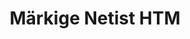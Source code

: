 ---
############################# Static ############################
layout: "auto-gen-annotation"

############################# Head ############################
head_title: "Net HTM Annotation API märkused C#-s"
head_description: "Net API populaarsete annotatsioonitüüpide HTM, piltide, jooniste ja dokumendifailivormingute loomiseks ja märkuste tegemiseks."

############################# Header ############################
title: "Märkige Netist HTM"
description: ""
bg_image: "https://cms.admin.containerize.com/templates/aspose/App_Themes/V3/images/bg/header1.png"
bg_overlay: false
button:
    enable: true
    icon: "fas fa-arrow-down"
    label: "Laadige alla tasuta prooviversioon"
    link: "https://downloads.groupdocs.com/annotation/net"

############################# About ############################
about:
    enable: true
    title: "Teave GroupDocs.Annotation kohta Net API jaoks"
    content: |
        GroupDocs.Annotation for Net API on teek, mis võimaldab teil lisada märkusi PDF-i, Wordi ja muudele Maci, Windowsi või Ubuntu dokumentidele. [GroupDocs.Annotation for Net](/annotation/net) on natiivne Net API märkuste haldamiseks, mis toetab igakülgset annotatsioonide loomist, lisamist, redigeerimist, kustutamist, ekstraheerimist ja eksportimist piltidelt ja mitmesugustest muudest dokumentidest. Toetatud dokumendivormingute täielikku loendit näete sellel [lehel](https://docs.groupdocs.com/annotation/net/supported-document-formats/).
        See teek võimaldab teil töötada mitte ainult HTM dokumendiga, vaid ka palju muud tüüpi dokumentidega, nagu Word, Excel, PowerPoint, Outlooki meilid, Visio, Adobe, OpenDocument, OpenOffice, Photoshop, AutoCad ja paljud teised.
        GroupDocs.Annotation for Net API võimaldab teil luua ja lisada uusi märkmeid, redigeerida märkusi, ekstraktida kommentaare, märkusi ja neid dokumentidest eemaldada. Teek toetab 13 erinevat märkuste tüüpi, sealhulgas tekst, rida, ala, allajoon, punkt, vesimärk, nool, ellips, teksti asendamine, kaugus, tekstiväli, ressursi redigeerimine PDF-is, HTML-is, Microsoft Wordi dokumentides, arvutustabelites, diagrammides, esitlustes, joonised, pildid ja paljud muud failivormingud.
        Näide (vt allpool) demonstreerib töötamist dokumendiga HTM, selles näites näete GroupDocsiga töötamise peamisi samme. Annotatsioon: seadistage litsents, avage dokument, millega soovite töötada, luues annotatsioon, andmeobjektide lisamine annotatsiooni omaduste määramiseks vastavalt teie vajadustele ja tulemuse salvestamine vajalikku kohta. Samuti võite toetatud funktsioonide kohta üksikasjalikumalt tutvuda meie Githubi [lehel](https://github.com/groupdocs-annotation/GroupDocs.Annotation-for-.NET) või meie toote [dokumentatsioonis](https ://docs.groupdocs.com/annotation/net/getting-started/).

############################# Steps ############################
howTo_Add:
steps_Add:
    enable: true
    title_left: "Toimingud võrgus faili HTM märkuste lisamiseks"
    content_left: |
        [GroupDocs.Annotation](/annotation/net/) teeb võrgu arendajatel lihtsaks lisada erinevaid märkuste tüüpe HTM failidele mis tahes võrgupõhises rakenduses, rakendades mõnda lihtsat sammu.
        *   Looge vastuseobjektid koos kommentaari ja kuupäevaga.
        *   Looge AreaAnnotation objekt, määrake ala valikud ja lisage vastuseid.
        *   Loo annotaatori objekt ja lisa ala märkus.
        *   Salvestage väljundfail.
    title_right: "Nõuded süsteemile"
    content_right: |
        GroupDocs.Annotation for Net API-sid toetatakse kõigil suurematel platvormidel ja operatsioonisüsteemidel. Enne alloleva koodi käivitamist veenduge, et teie süsteemi on installitud järgmised eeltingimused.
        *   Operatsioonisüsteemid: Microsoft Windows, Linux, MacOS
        *   Arenduskeskkonnad: Visual Studio, Xamarin, MonoDevelop
        *   Frameworks: .NET Framework, .NET Standard, .NET Core, Mono
        *   Laadige alla .NET-i jaoks mõeldud GroupDocs.Annotation uusim versioon saidilt [NuGet](https://www.nuget.org/packages/groupdocs.annotation)

############################# Preview ############################
preview_Add:
    enable: true
    title: Annotatsiooni eelvaade ja koodinäidis
    content: |
        ![Annotation preview image]https://docs.groupdocs.com/annotation/java/images/add-text-field-annotation.png
    code: |
        ```cs
        //Add text field annotation to the document from local disk
        using (Annotator annotator = new Annotator("input.bmp"))
        {
            TextFieldAnnotation textField = new TextFieldAnnotation
            {
                BackgroundColor = 65535,
                Box = new Rectangle(100, 100, 100, 100),
                CreatedOn = DateTime.Now,
                Text = "Some text",
                FontColor = 65535,
                FontSize = 12,
                Message = "This is text field annotation",
                Opacity = 0.7,
                PageNumber = 0,
                PenStyle = PenStyle.Dot,
                PenWidth = 3,
                FontFamily = "Arial",
                TextHorizontalAlignment = HorizontalAlignment.Center,
                Replies = new List
                {
                    new Reply
                    {
                        Comment = "First comment",
                        RepliedOn = DateTime.Now
                    },
                    new Reply
                    {
                        Comment = "Second comment",
                        RepliedOn = DateTime.Now
                    }
                }
            };
            annotator.Add(textField);
            annotator.Save("result.bmp");
        }
        ```

############################# Steps ############################
howTo_Remove:
steps_Remove:
    enable: true
    title_left: "Toimingud märkuste eemaldamiseks võrgus failist HTM"
    content_left: |
        [GroupDocs.Annotation](/annotation/net/) muudab Neti arendajatel lihtsamaks annotatsiooni üksikasjade eemaldamise mis tahes võrgupõhises rakenduses olevast failist HTM, rakendades mõnda lihtsat sammu.
        *   Looge vastuseobjektid koos kommentaari ja kuupäevaga.
        *   Käivitage objekt SaveOptions ja määrake AnnotationTypes = AnnotationType.None.
        *   Helistage salvestamismeetodile tulemuseks oleva dokumendi tee või voo ja SaveOptions objektiga.

############################# Preview ############################
preview_Remove:
    enable: true
    code: |
        ```cs
        // 1- How to remove annotation from document using annotation index
        
        using (Annotator annotator = new Annotator("result.bmp"))
        {
            annotator.Remove(0);
            annotator.Save("removed.bmp");
        }
        
        // 2- How to remove annotation from document using annotation object
        
        using (Annotator annotator = new Annotator("result.bmp"))
        {
            var tmp = annotator.Get();
            annotator.Remove(tmp[0]);
            annotator.Save("removed.bmp");
        }
        
        // 3- How to remove some annotations from document using list of ID’s
        
        using (Annotator annotator = new Annotator("result.bmp"))
        {
            var idList = new List{1, 2, 3};
            annotator.Remove(idList);
            annotator.Save("removed.bmp");
        }
        
        // 4- How to remove some annotations from document using list of annotations
        
        using (Annotator annotator = new Annotator("result.bmp"))
        {
            var tmp = annotator.Get();
            annotator.Remove(tmp);
            annotator.Save("removed.bmp");
        }
        ```

############################# Steps ############################
howTo_Edit:
steps_Edit:
    enable: true
    title_left: "Toimingud võrgus faili HTM märkuste muutmiseks"
    content_left: |
        [GroupDocs.Annotation](/annotation/net/) muudab võrgu arendajatel lihtsamaks erinevate annotatsioonide atribuutide värskendamise HTM failidest mis tahes võrgupõhises rakenduses, rakendades mõnda lihtsat sammu.
        *   Eksperimenteerige annotaatori objekt sisenddokumendi tee või vooga koos korduvate LoadOptionsiga koos ImportAnnotations = true.
        *   Looge AnnotationBase'i teostus ja määrake olemasoleva annotatsiooni ID (kui selle ID-ga annotatsiooni ei leitud, ei muudeta midagi) või märkuste teede loend (kõik olemasolevad annotatsioonid eemaldatakse).
        *   Kutsuge läbitud märkustega annotaatori objekti värskendusmeetodit.
        *   Helistage salvestamismeetodile tulemuseks oleva dokumendi tee või voo ja SaveOptions objektiga.

############################# Preview ############################
preview_Edit:
    enable: true
    code: |
        ```cs
        // open annotated document
        using (Annotator annotator = new Annotator("result.bmp"))
        {
            //assuming we are going to change some properties of existing annotation
                AreaAnnotation updated = new AreaAnnotation
                    {
                            // It's important to set existed annotation Id
                            Id = 1,
                            BackgroundColor = 255,
                            Box = new Rectangle(0, 0, 50, 200),
                            CreatedOn = DateTime.Now,
                            Message = "This is updated annotation",
                            Replies = new List
                            {
                                new Reply
                                {
                                    Comment = "Updated first comment",
                                    RepliedOn = DateTime.Now
                                },
                                new Reply
                                {
                                    Comment = "Updated second comment",
                                    RepliedOn = DateTime.Now
                                }
                            }
                        };
                // update annotation
                annotator.Update(updated);
                annotator.Save("result.bmp");
        }
        ```

############################# Steps ############################
howTo_Extract:
steps_Extract:
    enable: true
    title_left: "Toimingud võrgus olevast failist HTM märkuste ekstraheerimiseks"
    content_left: |
        [GroupDocs.Annotation](/annotation/net/) muudab Neti arendajatel lihtsaks dokumentidele märkuste lisamise ja annotatsiooniteabe ekstraktimise HTM-failidest mis tahes võrgupõhises rakenduses, rakendades mõnda lihtsat sammu.
        *   Looge vastuseobjektid koos kommentaari ja kuupäevaga.
        *   Esitage objekt LoadOptions ja kutsuge välja SetImportAnnotations tõese argumendiga.
        *   Määratle muutuja tüübiga List.
        *   Kutsuge meetod hankima ja tagastage tulemus ülaltoodud muutujale.

############################# Preview ############################
preview_Extract:
    enable: true
    code: |
        ```cs
        // for using this example input file ("annotated.bmp") must be with annotations
        using (Annotator annotator = new Annotator("annotated.bmp"))
        {
            List annotations = annotator.Get();
            XmlSerializer formatter = new XmlSerializer(typeof(List));
            using (FileStream fs = new FileStream("annotations.xml", FileMode.Create))
            {
                fs.SetLength(0);
                formatter.Serialize(fs, annotations);
            }
        }
        ```

############################# Demos ############################
demos:
    enable: true
    title: "Reaalajas demod dokumentide ja piltide märkuste lisamiseks, eemaldamiseks, redigeerimiseks ja ekstraktimiseks"
    content: |
        Lisage, eemaldage, muutke ja ekstraktige faili HTM märkusi kohe, külastades veebisaiti [GroupDocs.Annotation Live Demos](https://products.groupdocs.app/annotation/family). Reaalajas demol on järgmised eelised

############################# About Formats ############################
about_formats:
    enable: true
    format:
        # format loop
        - icon: "far fa-file-htm"
          title: "Teave failivormingu HTM kohta"
          content: |
            HTM-laiendiga failid esindavad hüperteksti märgistuskeelt veebilehtede loomiseks, mida kuvada veebibrauserites, nagu Google Chrome, Internet Explorer, Firefox ja mitmed teised. See määratleb märgistused staatiliste lehtede loomiseks, mis avaldatakse World Wide Webis (WWW) teistele juurdepääsuks. Need märgistused annavad brauseritele teada, kuidas veebilehe sisu kuvada. Sellised lehed võivad sisaldada lihtteksti, pilte, hüperlinke teistele lehtedele, videoid ja muud meediateavet. Kui veebileht on avaldatud, saate vaadata selle taga olevat märgistuskoodi, vaadates selle lehe allikat. Kaasaegsed brauserid võimaldavad kontrollida iga veebilehe jaotist, kus on välja töötatud iga HTM-i allika alajaotus või märgistuselement.

          link: "https://docs.fileformat.com/image/htm/"

############################# More Formats ############################
more_formats:
    enable: true
    title: "Muude populaarsete dokumendivormingutega töötamine"
    content: |
        Värskendage mõne populaarse failivormingu annotatsiooni atribuute, nagu allpool kirjeldatud.
    format:
        # format loop
        - name: "Annotate PDF document"
          link: "https://products.groupdocs.com/annotation/net/pdf/"
          description: "Adobe Portable Document Format"

        # format loop
        - name: "Annotate DOC document"
          link: "https://products.groupdocs.com/annotation/net/doc/"
          description: "Microsoft Word Document"

        # format loop
        - name: "Annotate DOCM document"
          link: "https://products.groupdocs.com/annotation/net/docm/"
          description: "Microsoft Word Macro-Enabled Document"

        # format loop
        - name: "Annotate DOCX document"
          link: "https://products.groupdocs.com/annotation/net/docx/"
          description: "Microsoft Word Open XML Document"

        # format loop
        - name: "Annotate DOT document"
          link: "https://products.groupdocs.com/annotation/net/dot/"
          description: "Microsoft Word Document Template"

        # format loop
        - name: "Annotate DOTX document"
          link: "https://products.groupdocs.com/annotation/net/dotx/"
          description: "Word Open XML Document Template"

        # format loop
        - name: "Annotate RTF document"
          link: "https://products.groupdocs.com/annotation/net/rtf/"
          description: "Rich Text Document"

        # format loop
        - name: "Annotate ODT document"
          link: "https://products.groupdocs.com/annotation/net/odt/"
          description: "Open Document Text"

        # format loop
        - name: "Annotate XLS document"
          link: "https://products.groupdocs.com/annotation/net/xls/"
          description: "Microsoft Excel Binary File Format"

        # format loop
        - name: "Annotate XLSX document"
          link: "https://products.groupdocs.com/annotation/net/xlsx/"
          description: "Microsoft Excel Open XML Spreadsheet"

        # format loop
        - name: "Annotate XLSM document"
          link: "https://products.groupdocs.com/annotation/net/xlsm/"
          description: "Microsoft Excel Macro-Enabled Spreadsheet"

        # format loop
        - name: "Annotate XLSB document"
          link: "https://products.groupdocs.com/annotation/net/xlsb/"
          description: "Microsoft Excel Binary Worksheet"

        # format loop
        - name: "Annotate ODS document"
          link: "https://products.groupdocs.com/annotation/net/ods/"
          description: "Open Document Spreadsheet"

        # format loop
        - name: "Annotate PPT document"
          link: "https://products.groupdocs.com/annotation/net/ppt/"
          description: "PowerPoint Presentation"

        # format loop
        - name: "Annotate PPTX document"
          link: "https://products.groupdocs.com/annotation/net/pptx/"
          description: "PowerPoint Open XML Presentation"

        # format loop
        - name: "Annotate PPSX document"
          link: "https://products.groupdocs.com/annotation/net/ppsx/"
          description: "PowerPoint Open XML Slide Show"

        # format loop
        - name: "Annotate POTM document"
          link: "https://products.groupdocs.com/annotation/net/potm/"
          description: "Microsoft PowerPoint Template"

        # format loop
        - name: "Annotate PPTM document"
          link: "https://products.groupdocs.com/annotation/net/pptm/"
          description: "Microsoft PowerPoint Presentation"

        # format loop
        - name: "Annotate PPS document"
          link: "https://products.groupdocs.com/annotation/net/pps/"
          description: "Microsoft PowerPoint 97-2003 Slide Show"

        # format loop
        - name: "Annotate ODP document"
          link: "https://products.groupdocs.com/annotation/net/odp/"
          description: "OpenDocument Presentation"

        # format loop
        - name: "Annotate HTML document"
          link: "https://products.groupdocs.com/annotation/net/html/"
          description: "HyperText Markup Language"

        # format loop
        - name: "Annotate TIFF document"
          link: "https://products.groupdocs.com/annotation/net/tiff/"
          description: "Tagged Image File Format"

        # format loop
        - name: "Annotate JPEG document"
          link: "https://products.groupdocs.com/annotation/net/jpeg/"
          description: "JPEG Image"

        # format loop
        - name: "Annotate PNG document"
          link: "https://products.groupdocs.com/annotation/net/png/"
          description: "Portable Network Graphic"

        # format loop
        - name: "Annotate EML document"
          link: "https://products.groupdocs.com/annotation/net/eml/"
          description: "E-mail Message"

        # format loop
        - name: "Annotate MSG document"
          link: "https://products.groupdocs.com/annotation/net/msg/"
          description: "Microsoft Outlook E-mail Message"

        # format loop
        - name: "Annotate VSD document"
          link: "https://products.groupdocs.com/annotation/net/vsd/"
          description: "Microsoft Visio 2003-2010 Drawing"

        # format loop
        - name: "Annotate VSDX document"
          link: "https://products.groupdocs.com/annotation/net/vsdx/"
          description: "Microsoft Visio Drawing"

        # format loop
        - name: "Annotate VSS document"
          link: "https://products.groupdocs.com/annotation/net/vss/"
          description: "Microsoft Visio 2003-2010 Stencil"

        # format loop
        - name: "Annotate VST document"
          link: "https://products.groupdocs.com/annotation/net/vst/"
          description: "Microsoft Visio 2013 Stencil"

        # format loop
        - name: "Annotate DWG document"
          link: "https://products.groupdocs.com/annotation/net/dwg/"
          description: "Autodesk Design Data Formats"

        # format loop
        - name: "Annotate DXF document"
          link: "https://products.groupdocs.com/annotation/net/dxf/"
          description: "AutoCAD Drawing Interchange"

        # format loop
        - name: "Annotate DCM document"
          link: "https://products.groupdocs.com/annotation/net/dcm/"
          description: "Digital Imaging and Communications in Medicine"

        # format loop
        - name: "Annotate WMF document"
          link: "https://products.groupdocs.com/annotation/net/wmf/"
          description: "Windows Metafile"

        # format loop
        - name: "Annotate EMF document"
          link: "https://products.groupdocs.com/annotation/net/emf/"
          description: "Enhanced Metafile Format"


############################# Back to top ###############################
back_to_top:
    enable: true
---
